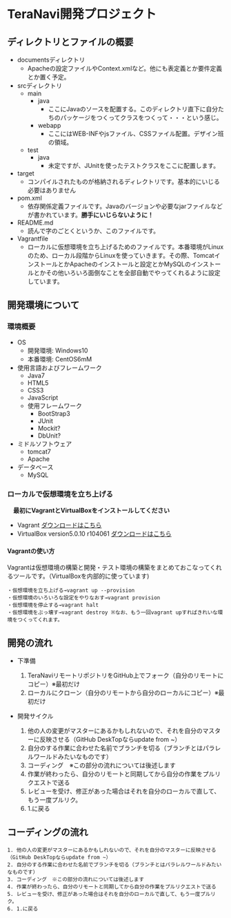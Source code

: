 # TeraNavi開発プロジェクト

## ディレクトリとファイルの概要
* documentsディレクトリ
    * Apacheの設定ファイルやContext.xmlなど。他にも表定義とか要件定義とか置く予定。
* srcディレクトリ
    * main
        * java
            * ここにJavaのソースを配置する。このディレクトリ直下に自分たちのパッケージをつくってクラスをつくって・・・という感じ。
        * webapp
            * ここにはWEB-INFやjsファイル、CSSファイル配置。デザイン班の領域。
    * test
        * java
            * 未定ですが、JUnitを使ったテストクラスをここに配置します。
* target
    * コンパイルされたものが格納されるディレクトリです。基本的にいじる必要はありません
* pom.xml
    * 依存関係定義ファイルです。Javaのバージョンや必要なjarファイルなどが書かれています。**勝手にいじらないように！**
* README.md
    * 読んで字のごとくというか、このファイルです。
* Vagrantfile
    * ローカルに仮想環境を立ち上げるためのファイルです。本番環境がLinuxのため、ローカル段階からLinuxを使っていきます。その際、TomcatインストールとかApacheのインストールと設定とかMySQLのインストールとかその他いろいろ面倒なことを全部自動でやってくれるように設定しています。

## 開発環境について
### 環境概要
* OS
    * 開発環境: Windows10
    * 本番環境: CentOS6mM
* 使用言語およびフレームワーク
    * Java7
    * HTML5
    * CSS3
    * JavaScript
    * 使用フレームワーク
        * BootStrap3
        * JUnit
        * Mockit?
        * DbUnit?
* ミドルソフトウェア
    * tomcat7
    * Apache
* データベース
    * MySQL

### ローカルで仮想環境を立ち上げる
　**最初にVagrantとVirtualBoxをインストールしてください**
* Vagrant [ダウンロードはこちら](https://releases.hashicorp.com/vagrant/1.7.4/vagrant_1.7.4.msi)
* VirtualBox version5.0.10 r104061 [ダウンロードはこちら](https://www.virtualbox.org/wiki/Downloads)

#### Vagrantの使い方
Vagrantは仮想環境の構築と開発・テスト環境の構築をまとめておこなってくれるツールです。（VirtualBoxを内部的に使っています)

    ・仮想環境を立ち上げる→vagrant up --provision
    ・仮想環境のいろいろな設定をやりなおす→vagrant provision
    ・仮想環境を停止する→vagrant halt
    ・仮想環境をぶっ壊す→vagrant destroy ※なお、もう一回vagrant upすればきれいな環境をつくってくれます。


## 開発の流れ
* 下準備

    1. TeraNaviリモートリポジトリをGitHub上でフォーク（自分のリモートにコピー）※最初だけ
    2. ローカルにクローン（自分のリモートから自分のローカルにコピー）※最初だけ


* 開発サイクル


    1. 他の人の変更がマスターにあるかもしれないので、それを自分のマスターに反映させる（GitHub DeskTopならupdate from ~）
    2. 自分のする作業に合わせた名前でブランチを切る（ブランチとはパラレルワールドみたいなものです）
    3. コーディング　※この部分の流れについては後述します
    4. 作業が終わったら、自分のリモートと同期してから自分の作業をプルリクエストで送る
    5. レビューを受け、修正があった場合はそれを自分のローカルで直して、もう一度プルリク。
    6. 1.に戻る

## コーディングの流れ

	1. 他の人の変更がマスターにあるかもしれないので、それを自分のマスターに反映させる（GitHub DeskTopならupdate from ~）
	2. 自分のする作業に合わせた名前でブランチを切る（ブランチとはパラレルワールドみたいなものです）
	3. コーディング　※この部分の流れについては後述します
	4. 作業が終わったら、自分のリモートと同期してから自分の作業をプルリクエストで送る
	5. レビューを受け、修正があった場合はそれを自分のローカルで直して、もう一度プルリク。
	6. 1.に戻る
